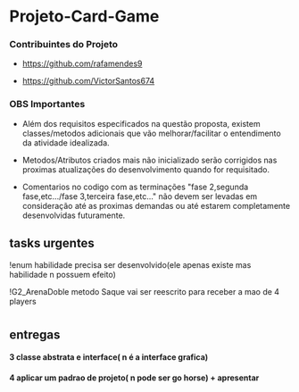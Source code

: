 # Projeto-Card-Game

### Contribuintes do Projeto

- https://github.com/rafamendes9

- https://github.com/VictorSantos674


### OBS Importantes

- Além dos requisitos especificados na questão proposta, existem classes/metodos adicionais que vão melhorar/facilitar o entendimento da atividade idealizada.


- Metodos/Atributos criados mais não inicializado serão corrigidos nas proximas atualizações do desenvolvimento quando for requisitado. 

- Comentarios no codigo com as terminações "fase 2,segunda fase,etc.../fase 3,terceira fase,etc..." não devem ser levadas em consideração até as proximas demandas ou até estarem completamente desenvolvidas futuramente.




## tasks urgentes

!enum habilidade precisa ser desenvolvido(ele apenas existe mas habilidade n possuem efeito)

!G2_ArenaDoble metodo Saque vai ser reescrito para receber a mao de 4 players

#

## entregas

#### 3 classe abstrata e interface( n é a interface grafica)

#### 4 aplicar um padrao de projeto( n pode ser go horse) + apresentar

